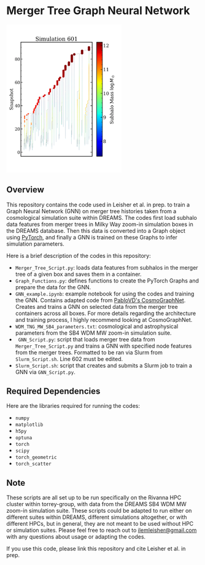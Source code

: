 # Merger Tree Graph Neural Network 

<img src="treefig-1.png" width="300" title="Visualization of an example merger tree."/>

## Overview
This repository contains the code used in Leisher et al. in prep. to train a Graph Neural Network (GNN) on merger tree histories taken from a cosmological simulation suite within DREAMS. The codes first load subhalo data features from merger trees in Milky Way zoom-in simulation boxes in the DREAMS database. Then this data is converted into a Graph object using [PyTorch](https://pytorch-geometric.readthedocs.io/en/latest/), and finally a GNN is trained on these Graphs to infer simulation parameters.

Here is a brief description of the codes in this repository:
- ``` Merger_Tree_Script.py ```: loads data features from subhalos in the merger tree of a given box and saves them in a container.
- ``` Graph_Functions.py ```: defines functions to create the PyTorch Graphs and prepare the data for the GNN.
- ``` GNN_example.ipynb ```: example notebook for using the codes and training the GNN. Contains adapted code from [PabloVD's CosmoGraphNet](https://github.com/PabloVD/CosmoGraphNet). Creates and trains a GNN on selected data from the merger tree containers across all boxes. For more details regarding the architecture and training process, I highly recommend looking at CosmoGraphNet.
- ``` WDM_TNG_MW_SB4_parameters.txt ```: cosmological and astrophysical parameters from the SB4 WDM MW zoom-in simulation suite.
- ``` GNN_Script.py```: script that loads merger tree data from ```Merger_Tree_Script.py``` and trains a GNN with specified node features from the merger trees. Formatted to be ran via Slurm from ```Slurm_Script.sh```. Line 602 must be edited.
- ```Slurm_Script.sh```: script that creates and submits a Slurm job to train a GNN via ```GNN_Script.py```. 

## Required Dependencies
Here are the libraries required for running the codes:
- ```numpy```
- ```matplotlib```
- ```h5py```
- ```optuna```
- ```torch```
- ```scipy```
- ```torch_geometric```
- ```torch_scatter```

## Note
These scripts are all set up to be run specifically on the Rivanna HPC cluster within torrey-group, with data from the DREAMS SB4 WDM MW zoom-in simulation suite. These scripts could be adapted to run either on different suites within DREAMS, different simulations altogether, or with different HPCs, but in general, they are not meant to be used without HPC or simulation suites. Please feel free to reach out to ilemleisher@gmail.com with any questions about usage or adapting the codes.

If you use this code, please link this repository and cite Leisher et al. in prep.
